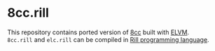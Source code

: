 # 8cc.rill

This repository contains ported version of [8cc](https://github.com/rui314/8cc) built with [ELVM](https://github.com/shinh/elvm).  
`8cc.rill` and `elc.rill` can be compiled in [Rill programming language](https://github.com/yutopp/rill).


